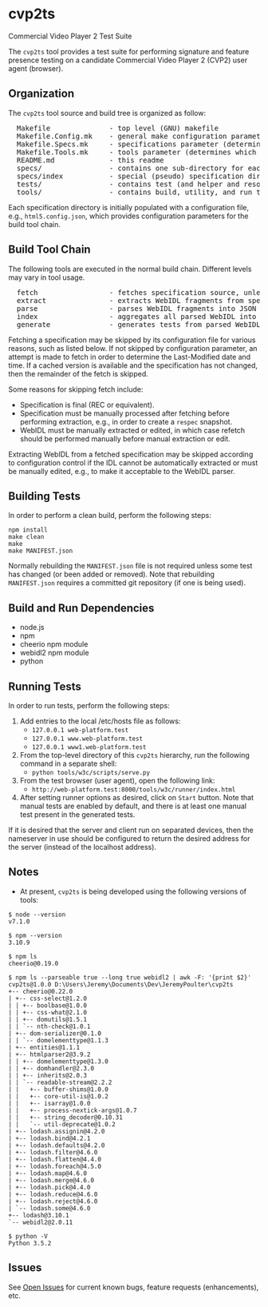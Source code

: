 <!--
// DO NOT ALTER OR REMOVE COPYRIGHT NOTICES OR THIS FILE HEADER
//  
// Copyright (C) 2014, Skynav, Inc. & Cable Television Laboratories, Inc.
//  
// Redistribution and use in source and binary forms, with or without modification, are
// permitted provided that the following conditions are met:
//
// * Redistributions of source code must retain the above copyright notice, this list
//   of conditions and the following disclaimer.
// * Redistributions in binary form must reproduce the above copyright notice, this list
//   of conditions and the following disclaimer in the documentation and/or other
//   materials provided with the distribution.
//
// THIS SOFTWARE IS PROVIDED BY THE COPYRIGHT HOLDERS AND CONTRIBUTORS
// "AS IS" AND ANY EXPRESS OR IMPLIED WARRANTIES, INCLUDING, BUT NOT LIMITED
// TO, THE IMPLIED WARRANTIES OF MERCHANTABILITY AND FITNESS FOR A
// PARTICULAR PURPOSE ARE DISCLAIMED. IN NO EVENT SHALL THE COPYRIGHT
// HOLDER OR CONTRIBUTORS BE LIABLE FOR ANY DIRECT, INDIRECT, INCIDENTAL,
// SPECIAL, EXEMPLARY, OR CONSEQUENTIAL DAMAGES (INCLUDING, BUT NOT
// LIMITED TO, PROCUREMENT OF SUBSTITUTE GOODS OR SERVICES; LOSS OF USE,
// DATA, OR PROFITS; OR BUSINESS INTERRUPTION) HOWEVER CAUSED AND ON ANY
// THEORY OF LIABILITY, WHETHER IN CONTRACT, STRICT LIABILITY, OR TORT
// (INCLUDING NEGLIGENCE OR OTHERWISE) ARISING IN ANY WAY OUT OF THE USE OF
// THIS SOFTWARE, EVEN IF ADVISED OF THE POSSIBILITY OF SUCH DAMAGE.
-->

cvp2ts
======

Commercial Video Player 2 Test Suite

The `cvp2ts` tool provides a test suite for performing signature and feature presence testing on a candidate Commercial Video Player 2 (CVP2) user agent (browser).

## Organization

The `cvp2ts` tool source and build tree is organized as follow:

<pre>
  Makefile              - top level (GNU) makefile
  Makefile.Config.mk    - general make configuration parameters
  Makefile.Specs.mk     - specifications parameter (determines which specifications to process)
  Makefile.Tools.mk     - tools parameter (determines which tools are run)
  README.md             - this readme
  specs/                - contains one sub-directory for each specification
  specs/index           - special (pseudo) specification directory where aggregate parsed IDL index is written
  tests/                - contains test (and helper and resource) files produced by build
  tools/                - contains build, utility, and run tools
</pre>

Each specification directory is initially populated with a configuration file, e.g.,
`html5.config.json`, which provides configuration parameters for the build tool chain.

## Build Tool Chain

The following tools are executed in the normal build chain. Different levels may vary in tool usage.

<pre>
  fetch                 - fetches specification source, unless skipped (see below)
  extract               - extracts WebIDL fragments from specification source unless skipped (see below)
  parse                 - parses WebIDL fragments into JSON representation
  index                 - aggregates all parsed WebIDL into an index, used in subsequent steps
  generate              - generates tests from parsed WebIDL fragments
</pre>

Fetching a specification may be skipped by its configuration file for various reasons, such as listed below. If not skipped by configuration parameter, an attempt is made to fetch in order to determine the Last-Modified date and time. If a cached version is available and the specification has not changed, then the remainder of the fetch is skipped.

Some reasons for skipping fetch include:

 * Specification is final (REC or equivalent).
 * Specification must be manually processed after fetching before performing extraction, e.g., in order to create a `respec` snapshot.
 * WebIDL must be manually extracted or edited, in which case refetch should be performed manually before manual extraction or edit.

Extracting WebIDL from a fetched specification may be skipped according to configuration control if the IDL cannot be automatically extracted or must be manually edited, e.g., to make it acceptable to the WebIDL parser.

## Building Tests

In order to perform a clean build, perform the following steps:

```
npm install
make clean
make
make MANIFEST.json
```

Normally rebuilding the `MANIFEST.json` file is not required unless some test has changed (or been added or removed). Note that rebuilding `MANIFEST.json` requires a committed git repository (if one is being used).

## Build and Run Dependencies

 * node.js
 * npm
 * cheerio npm module
 * webidl2 npm module
 * python

## Running Tests

In order to run tests, perform the following steps:

 1. Add entries to the local /etc/hosts file as follows:
    * `127.0.0.1 web-platform.test`
    * `127.0.0.1 www.web-platform.test`
    * `127.0.0.1 www1.web-platform.test`
 2. From the top-level directory of this `cvp2ts` hierarchy, run the following command in a separate shell:
    * `python tools/w3c/scripts/serve.py`
 3. From the test browser (user agent), open the following link:
    * `http://web-platform.test:8000/tools/w3c/runner/index.html`
 4. After setting runner options as desired, click on `Start` button. Note that manual tests are enabled by default, and there is at least one manual test present in the generated tests.

If it is desired that the server and client run on separated devices, then the nameserver in use should be configured to return the desired address for the server (instead of the localhost address).

## Notes

 * At present, `cvp2ts` is being developed using the following versions of tools:

```
$ node --version
v7.1.0

$ npm --version
3.10.9

$ npm ls
cheerio@0.19.0

$ npm ls --parseable true --long true webidl2 | awk -F: '{print $2}'
cvp2ts@1.0.0 D:\Users\Jeremy\Documents\Dev\JeremyPoulter\cvp2ts
+-- cheerio@0.22.0
| +-- css-select@1.2.0
| | +-- boolbase@1.0.0
| | +-- css-what@2.1.0
| | +-- domutils@1.5.1
| | `-- nth-check@1.0.1
| +-- dom-serializer@0.1.0
| | `-- domelementtype@1.1.3
| +-- entities@1.1.1
| +-- htmlparser2@3.9.2
| | +-- domelementtype@1.3.0
| | +-- domhandler@2.3.0
| | +-- inherits@2.0.3
| | `-- readable-stream@2.2.2
| |   +-- buffer-shims@1.0.0
| |   +-- core-util-is@1.0.2
| |   +-- isarray@1.0.0
| |   +-- process-nextick-args@1.0.7
| |   +-- string_decoder@0.10.31
| |   `-- util-deprecate@1.0.2
| +-- lodash.assignin@4.2.0
| +-- lodash.bind@4.2.1
| +-- lodash.defaults@4.2.0
| +-- lodash.filter@4.6.0
| +-- lodash.flatten@4.4.0
| +-- lodash.foreach@4.5.0
| +-- lodash.map@4.6.0
| +-- lodash.merge@4.6.0
| +-- lodash.pick@4.4.0
| +-- lodash.reduce@4.6.0
| +-- lodash.reject@4.6.0
| `-- lodash.some@4.6.0
+-- lodash@3.10.1
`-- webidl2@2.0.11

$ python -V
Python 3.5.2
```

## Issues

See [Open Issues](http://github.com/skynav/cvp2ts/issues?state=open) for current known bugs, feature requests (enhancements), etc.
